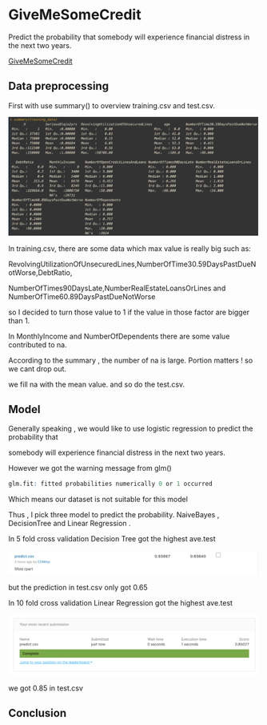 # GiveMeSomeCredit
Predict the probability that somebody will experience financial distress in the next two years.

[GiveMeSomeCredit](https://www.kaggle.com/c/GiveMeSomeCredit/overview)

## Data preprocessing
First with use summary() to overview training.csv and test.csv.

<img src="https://github.com/CCMinyi/Rproject_GiveMeSomeCredit/blob/main/image/training%20data.png" width=500>

In training.csv, there are some data which max value is really big such as:

RevolvingUtilizationOfUnsecuredLines,NumberOfTime30.59DaysPastDueNotWorse,DebtRatio,

NumberOfTimes90DaysLate,NumberRealEstateLoansOrLines and NumberOfTime60.89DaysPastDueNotWorse

so I decided to turn those value to 1 if the value in those factor are bigger than 1.

In MonthlyIncome and NumberOfDependents there are some value contributed to na.

According to the summary , the number of na is large. Portion matters ! so we cant drop out.

we fill na with the mean value. and so do the test.csv.

## Model 

Generally speaking , we would like to use logistic regression to predict the probability that 

somebody will experience financial distress in the next two years.

However we got the warning message from glm()
```R
glm.fit: fitted probabilities numerically 0 or 1 occurred
```
Which means our dataset is not suitable for this model

Thus , I pick three model to predict the probability. NaiveBayes , DecisionTree and Linear Regression . 

In 5 fold cross validation Decision Tree got the highest ave.test

<img src="https://github.com/CCMinyi/Rproject_GiveMeSomeCredit/blob/main/image/5%20fold%20cross%20validation.png" width=500>

but the prediction in test.csv only got 0.65

In 10 fold cross validation Linear Regression got the highest ave.test

<img src="https://github.com/CCMinyi/Rproject_GiveMeSomeCredit/blob/main/image/10%20fold%20cross%20validation.png" width=500>

we got 0.85 in test.csv

## Conclusion






